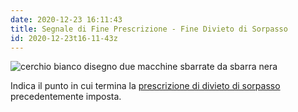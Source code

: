 ```yaml
---
date: 2020-12-23 16:11:43
title: Segnale di Fine Prescrizione - Fine Divieto di Sorpasso
id: 2020-12-23t16-11-43z
---
```


![cerchio bianco disegno due macchine sbarrate da sbarra
nera](./images/fine-divieto-sorpasso.png)

Indica il punto in cui termina la
[prescrizione di divieto di sorpasso](./2020-12-21t21-28-13z.md) precedentemente
imposta.
